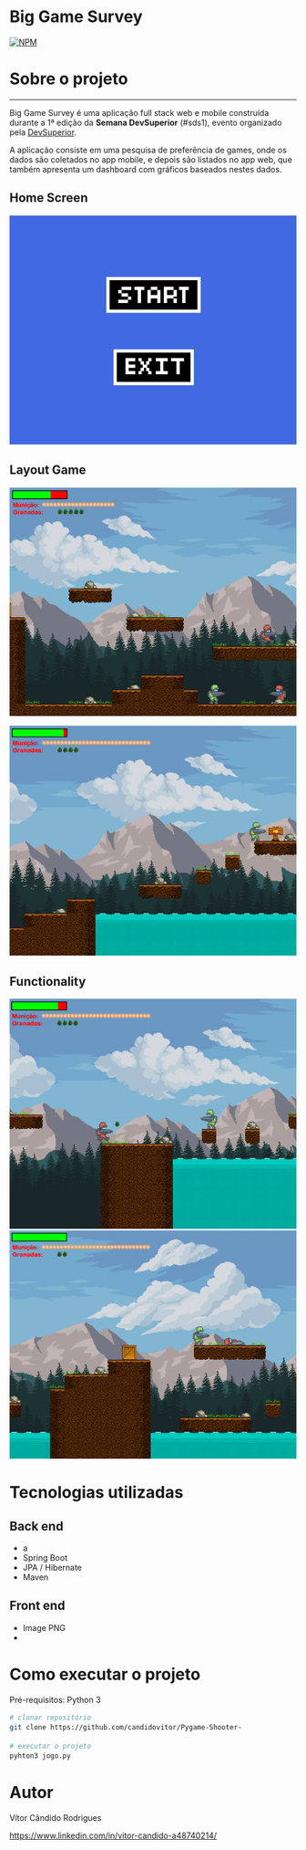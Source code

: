 # Big Game Survey 
[![NPM](https://img.shields.io/npm/l/react)](https://github.com/candidovitor/Pygame-Shooter-/blob/main/LICENSE) 

# Sobre o projeto
************************

Big Game Survey é uma aplicação full stack web e mobile construída durante a 1ª edição da **Semana DevSuperior** (#sds1), evento organizado pela [DevSuperior](https://devsuperior.com "Site da DevSuperior").

A aplicação consiste em uma pesquisa de preferência de games, onde os dados são coletados no app mobile, e depois são listados no app web, que também apresenta um dashboard com gráficos baseados nestes dados.

## Home Screen
![Mobile 1](https://github.com/candidovitor/Pygame-Shooter-/blob/main/assets/inicio.png) 

## Layout Game
![Web 1](https://github.com/candidovitor/Pygame-Shooter-/blob/main/assets/jogado_primeira_parte.png)

![Web 2](https://github.com/candidovitor/Pygame-Shooter-/blob/main/assets/finalizando_nivel1.png)

## Functionality
![Grenade](https://github.com/candidovitor/Pygame-Shooter-/blob/main/assets/granada_funcionalidade.png)
![Tiro](https://github.com/candidovitor/Pygame-Shooter-/blob/main/assets/matando_inimigo.png)

# Tecnologias utilizadas
## Back end
- a
- Spring Boot
- JPA / Hibernate
- Maven
## Front end
- Image PNG
- 

# Como executar o projeto

Pré-requisitos: Python 3

```bash
# clonar repositório
git clone https://github.com/candidovitor/Pygame-Shooter-

# executar o projeto
pyhton3 jogo.py
```


# Autor

Vítor Cândido Rodrigues

https://www.linkedin.com/in/vitor-candido-a48740214/
